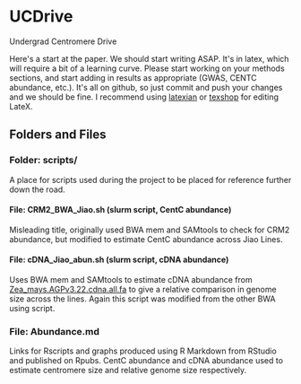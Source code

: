 # UCDrive

Undergrad Centromere Drive

Here's a start at the paper.  We should start writing ASAP.  It's in latex, which will require a bit of a learning curve.  Please start working on your methods sections, and start adding in results as appropriate (GWAS, CENTC abundance, etc.).  It's all on github, so just commit and push your changes and we should be fine.  I recommend using [latexian](http://tacosw.com/latexian/) or [texshop](http://pages.uoregon.edu/koch/texshop/) for editing LateX.

## Folders and Files


### Folder: scripts/
A place for scripts used during the project to be placed for reference further down the road.


#### 	File: CRM2_BWA_Jiao.sh (slurm script, CentC abundance)
Misleading title, originally used BWA mem and SAMtools to check for CRM2 abundance, but modified to estimate CentC abundance across Jiao Lines.

#### 	File: cDNA_Jiao_abun.sh (slurm script, cDNA abundance)
Uses BWA mem and SAMtools to estimate cDNA abundance from [Zea_mays.AGPv3.22.cdna.all.fa](http://plants.ensembl.org/Zea_mays/Info/Index/) to give a relative comparison in genome size across the lines. Again this script was modified from the other BWA using script.

### File: Abundance.md
Links for Rscripts and graphs produced using R Markdown from RStudio and published on Rpubs. CentC abundance and cDNA abundance used to estimate centromere size and relative genome size respectively.

